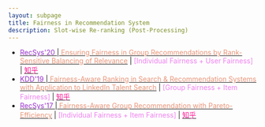 ```yaml
---
layout: subpage
title: Fairness in Recommendation System
description: Slot-wise Re-ranking (Post-Processing)
---
```


<!-- - [<font color="DarkOrchid">' </font>\|<font color="DarkSalmon"> </font>]() \| <font color="Violet">[ Fairness +  Fairness]</font> \| [<font color="DeepPink">知乎</font>]() -->
- [<font color="DarkOrchid">RecSys'20 </font>\|<font color="DarkSalmon"> Ensuring Fairness in Group Recommendations by Rank-Sensitive Balancing of Relevance</font>](https://dl.acm.org/doi/10.1145/3383313.3412232) \| <font color="Violet">[Individual Fairness + User Fairness]</font> \| [<font color="DeepPink">知乎</font>](https://zhuanlan.zhihu.com/p/437890312)
- [<font color="DarkOrchid">KDD'19 </font>\|<font color="DarkSalmon"> Fairness-Aware Ranking in Search & Recommendation Systems with Application to LinkedIn Talent Search</font>](https://dl.acm.org/doi/10.1145/3292500.3330691) \| <font color="Violet">[Group Fairness + Item Fairness]</font> \| [<font color="DeepPink">知乎</font>](https://zhuanlan.zhihu.com/p/467143453)
- [<font color="DarkOrchid">RecSys'17 </font>\|<font color="DarkSalmon"> Fairness-Aware Group Recommendation with Pareto-Efficiency</font>](https://dl.acm.org/doi/abs/10.1145/3109859.3109887?casa_token=zG5w6bgEsOgAAAAA:qF8QXuVlSVPBuT0MUbwVRA9Lq_iYQQrOukpZI6agHjR-9L03j-ysVfQKZ262Bn_0M_xzrzngTd7Mdw) \| <font color="Violet">[Individual Fairness + Item Fairness]</font> \| [<font color="DeepPink">知乎</font>](https://zhuanlan.zhihu.com/p/481448033)
